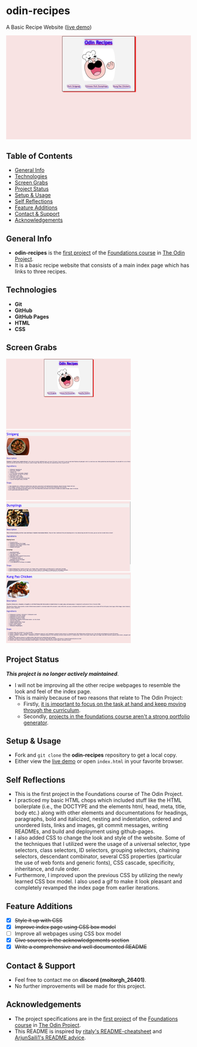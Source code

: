 # odin-recipes
A Basic Recipe Website ([live demo](https://moitorgh.github.io/odin-recipes/))

![Screenshot of index page](./images/index-screenshot.jpg)

## Table of Contents
* [General Info](#general-info)
* [Technologies](#technologies)
* [Screen Grabs](#screen-grabs)
* [Project Status](#project-status)
* [Setup & Usage](#setup--usage)
* [Self Reflections](#self-reflections)
* [Feature Additions](#feature-additions)
* [Contact & Support](#contact--support)
* [Acknowledgements](#acknowledgements)

## General Info
* **odin-recipes** is the [first project](https://www.theodinproject.com/lessons/foundations-recipes) of the [Foundations course](https://www.theodinproject.com/paths/foundations/courses/foundations) in [The Odin Project](https://www.theodinproject.com/about).
* It is a basic recipe website that consists of a main index page which has links to three recipes.

## Technologies
  * **Git**
  * **GitHub**
  * **GitHub Pages**
  * **HTML**
  * **CSS**

## Screen Grabs
<img src="./images/index-screenshot.jpg" style="height: auto; width: 340px">
<img src="./images/sinigang-screenshot.jpg" style="height: auto; width: 340px">
<img src="./images/dumplings-screenshot.jpg" style="height: auto; width: 340px">
<img src="./images/kungpao-screenshot.jpg" style="height: auto; width: 340px">

## Project Status
***This project is no longer actively maintained***.

* I will not be improving all the other recipe webpages to resemble the look and feel of the index page.
* This is mainly because of two reasons that relate to The Odin Project:
  * Firstly, [it is important to focus on the task at hand and keep moving through the curriculum](https://dev.to/theodinproject/learning-code-f56).
  * Secondly, [projects in the foundations course aren't a strong portfolio generator](https://dev.to/theodinproject/strategically-building-your-portfolio-1km4).

## Setup & Usage
* Fork and `git clone` the **odin-recipes** repository to get a local copy.
* Either view the [live demo](https://moitorgh.github.io/odin-recipes/) or open `index.html` in your favorite browser.

## Self Reflections
* This is the first project in the Foundations course of The Odin Project.
* I practiced my basic HTML chops which included stuff like the HTML boilerplate (i.e., the DOCTYPE and the elements html, head, meta, title, body etc.) along with other elements and documentations for headings, paragraphs, bold and italicized, nesting and indentation, ordered and unordered lists, links and images, git commit messages, writing READMEs, and build and deployment using github-pages.
* I also added CSS to change the look and style of the website. Some of the techniques that I utilized were the usage of a universal selector, type selectors, class selectors, ID selectors, grouping selectors, chaining selectors, descendant combinator, several CSS properties (particular the use of web fonts and generic fonts), CSS cascade, specificity, inheritance, and rule order.
* Furthermore, I improved upon the previous CSS by utilizing the newly learned CSS box model. I also used a gif to make it look pleasant and completely revamped the index page from earlier iterations.

## Feature Additions
- [x] ~~Style it up with CSS~~
- [x] ~~Improve index page using CSS box model~~
- [ ] Improve all webpages using CSS box model
- [x] ~~Give sources in the acknowledgements section~~
- [x] ~~Write a comprehensive and well documented README~~

## Contact & Support
* Feel free to contact me on **discord (moitorgh_26401)**.
* No further improvements will be made for this project.

## Acknowledgements
* The project specifications are in the [first project](https://www.theodinproject.com/lessons/foundations-recipes) of the [Foundations course](https://www.theodinproject.com/paths/foundations/courses/foundations) in [The Odin Project](https://www.theodinproject.com/about).
* This README is inspired by [ritaly's README-cheatsheet](https://github.com/ritaly/README-cheatsheet) and [ArjunSaili1's README advice](https://github.com/TheOdinProject/curriculum/discussions/25472#discussioncomment-5889343).
